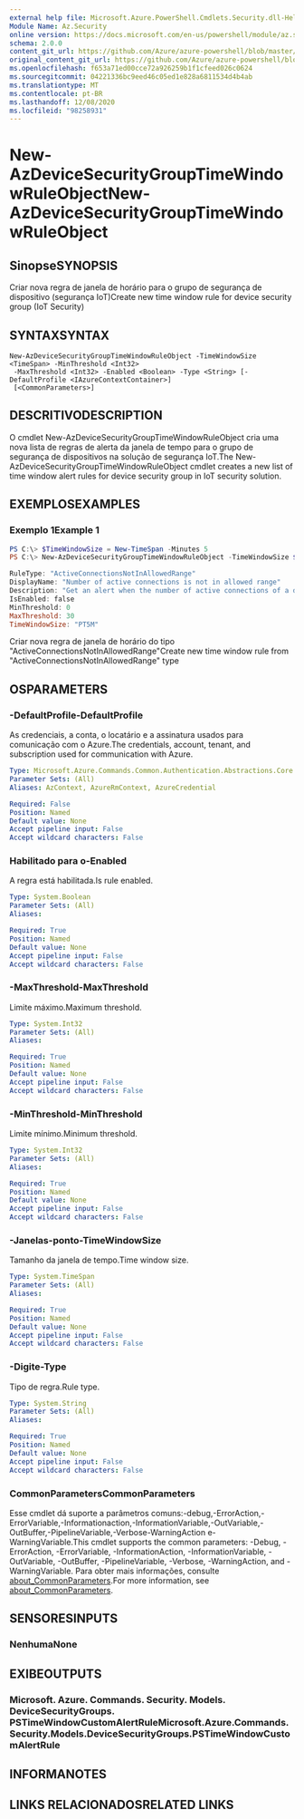 ```yaml
---
external help file: Microsoft.Azure.PowerShell.Cmdlets.Security.dll-Help.xml
Module Name: Az.Security
online version: https://docs.microsoft.com/en-us/powershell/module/az.security/New-AzDeviceSecurityGroupTimeWindowRuleObject
schema: 2.0.0
content_git_url: https://github.com/Azure/azure-powershell/blob/master/src/Security/Security/help/New-AzDeviceSecurityGroupTimeWindowRuleObject.md
original_content_git_url: https://github.com/Azure/azure-powershell/blob/master/src/Security/Security/help/New-AzDeviceSecurityGroupTimeWindowRuleObject.md
ms.openlocfilehash: f653a71ed00cce72a926259b1f1cfeed026c0624
ms.sourcegitcommit: 04221336bc9eed46c05ed1e828a6811534d4b4ab
ms.translationtype: MT
ms.contentlocale: pt-BR
ms.lasthandoff: 12/08/2020
ms.locfileid: "98258931"
---
```

# <span data-ttu-id="cf99c-101">New-AzDeviceSecurityGroupTimeWindowRuleObject</span><span class="sxs-lookup"><span data-stu-id="cf99c-101">New-AzDeviceSecurityGroupTimeWindowRuleObject</span></span>

## <span data-ttu-id="cf99c-102">Sinopse</span><span class="sxs-lookup"><span data-stu-id="cf99c-102">SYNOPSIS</span></span>
<span data-ttu-id="cf99c-103">Criar nova regra de janela de horário para o grupo de segurança de dispositivo (segurança IoT)</span><span class="sxs-lookup"><span data-stu-id="cf99c-103">Create new time window rule for device security group (IoT Security)</span></span>

## <span data-ttu-id="cf99c-104">SYNTAX</span><span class="sxs-lookup"><span data-stu-id="cf99c-104">SYNTAX</span></span>

```
New-AzDeviceSecurityGroupTimeWindowRuleObject -TimeWindowSize <TimeSpan> -MinThreshold <Int32>
 -MaxThreshold <Int32> -Enabled <Boolean> -Type <String> [-DefaultProfile <IAzureContextContainer>]
 [<CommonParameters>]
```

## <span data-ttu-id="cf99c-105">DESCRITIVO</span><span class="sxs-lookup"><span data-stu-id="cf99c-105">DESCRIPTION</span></span>
<span data-ttu-id="cf99c-106">O cmdlet New-AzDeviceSecurityGroupTimeWindowRuleObject cria uma nova lista de regras de alerta da janela de tempo para o grupo de segurança de dispositivos na solução de segurança IoT.</span><span class="sxs-lookup"><span data-stu-id="cf99c-106">The New-AzDeviceSecurityGroupTimeWindowRuleObject cmdlet creates a new list of time window alert rules for device security group in IoT security solution.</span></span>

## <span data-ttu-id="cf99c-107">EXEMPLOS</span><span class="sxs-lookup"><span data-stu-id="cf99c-107">EXAMPLES</span></span>

### <span data-ttu-id="cf99c-108">Exemplo 1</span><span class="sxs-lookup"><span data-stu-id="cf99c-108">Example 1</span></span>
```powershell
PS C:\> $TimeWindowSize = New-TimeSpan -Minutes 5
PS C:\> New-AzDeviceSecurityGroupTimeWindowRuleObject -TimeWindowSize $TimeWindowSize -MinThreshold 0 -MaxThreshold 30 -Enabled $true -Type "ActiveConnectionsNotInAllowedRange"

RuleType: "ActiveConnectionsNotInAllowedRange"
DisplayName: "Number of active connections is not in allowed range"
Description: "Get an alert when the number of active connections of a device in the time window is not in the allowed range"
IsEnabled: false
MinThreshold: 0
MaxThreshold: 30
TimeWindowSize: "PT5M"
```

<span data-ttu-id="cf99c-109">Criar nova regra de janela de horário do tipo "ActiveConnectionsNotInAllowedRange"</span><span class="sxs-lookup"><span data-stu-id="cf99c-109">Create new time window rule from "ActiveConnectionsNotInAllowedRange" type</span></span>

## <span data-ttu-id="cf99c-110">OS</span><span class="sxs-lookup"><span data-stu-id="cf99c-110">PARAMETERS</span></span>

### <span data-ttu-id="cf99c-111">-DefaultProfile</span><span class="sxs-lookup"><span data-stu-id="cf99c-111">-DefaultProfile</span></span>
<span data-ttu-id="cf99c-112">As credenciais, a conta, o locatário e a assinatura usados para comunicação com o Azure.</span><span class="sxs-lookup"><span data-stu-id="cf99c-112">The credentials, account, tenant, and subscription used for communication with Azure.</span></span>

```yaml
Type: Microsoft.Azure.Commands.Common.Authentication.Abstractions.Core.IAzureContextContainer
Parameter Sets: (All)
Aliases: AzContext, AzureRmContext, AzureCredential

Required: False
Position: Named
Default value: None
Accept pipeline input: False
Accept wildcard characters: False
```

### <span data-ttu-id="cf99c-113">Habilitado para o</span><span class="sxs-lookup"><span data-stu-id="cf99c-113">-Enabled</span></span>
<span data-ttu-id="cf99c-114">A regra está habilitada.</span><span class="sxs-lookup"><span data-stu-id="cf99c-114">Is rule enabled.</span></span>

```yaml
Type: System.Boolean
Parameter Sets: (All)
Aliases:

Required: True
Position: Named
Default value: None
Accept pipeline input: False
Accept wildcard characters: False
```

### <span data-ttu-id="cf99c-115">-MaxThreshold</span><span class="sxs-lookup"><span data-stu-id="cf99c-115">-MaxThreshold</span></span>
<span data-ttu-id="cf99c-116">Limite máximo.</span><span class="sxs-lookup"><span data-stu-id="cf99c-116">Maximum threshold.</span></span>

```yaml
Type: System.Int32
Parameter Sets: (All)
Aliases:

Required: True
Position: Named
Default value: None
Accept pipeline input: False
Accept wildcard characters: False
```

### <span data-ttu-id="cf99c-117">-MinThreshold</span><span class="sxs-lookup"><span data-stu-id="cf99c-117">-MinThreshold</span></span>
<span data-ttu-id="cf99c-118">Limite mínimo.</span><span class="sxs-lookup"><span data-stu-id="cf99c-118">Minimum threshold.</span></span>

```yaml
Type: System.Int32
Parameter Sets: (All)
Aliases:

Required: True
Position: Named
Default value: None
Accept pipeline input: False
Accept wildcard characters: False
```

### <span data-ttu-id="cf99c-119">-Janelas-ponto</span><span class="sxs-lookup"><span data-stu-id="cf99c-119">-TimeWindowSize</span></span>
<span data-ttu-id="cf99c-120">Tamanho da janela de tempo.</span><span class="sxs-lookup"><span data-stu-id="cf99c-120">Time window size.</span></span>

```yaml
Type: System.TimeSpan
Parameter Sets: (All)
Aliases:

Required: True
Position: Named
Default value: None
Accept pipeline input: False
Accept wildcard characters: False
```

### <span data-ttu-id="cf99c-121">-Digite</span><span class="sxs-lookup"><span data-stu-id="cf99c-121">-Type</span></span>
<span data-ttu-id="cf99c-122">Tipo de regra.</span><span class="sxs-lookup"><span data-stu-id="cf99c-122">Rule type.</span></span>

```yaml
Type: System.String
Parameter Sets: (All)
Aliases:

Required: True
Position: Named
Default value: None
Accept pipeline input: False
Accept wildcard characters: False
```

### <span data-ttu-id="cf99c-123">CommonParameters</span><span class="sxs-lookup"><span data-stu-id="cf99c-123">CommonParameters</span></span>
<span data-ttu-id="cf99c-124">Esse cmdlet dá suporte a parâmetros comuns:-debug,-ErrorAction,-ErrorVariable,-Informationaction,-InformationVariable,-OutVariable,-OutBuffer,-PipelineVariable,-Verbose-WarningAction e-WarningVariable.</span><span class="sxs-lookup"><span data-stu-id="cf99c-124">This cmdlet supports the common parameters: -Debug, -ErrorAction, -ErrorVariable, -InformationAction, -InformationVariable, -OutVariable, -OutBuffer, -PipelineVariable, -Verbose, -WarningAction, and -WarningVariable.</span></span> <span data-ttu-id="cf99c-125">Para obter mais informações, consulte [about_CommonParameters](http://go.microsoft.com/fwlink/?LinkID=113216).</span><span class="sxs-lookup"><span data-stu-id="cf99c-125">For more information, see [about_CommonParameters](http://go.microsoft.com/fwlink/?LinkID=113216).</span></span>

## <span data-ttu-id="cf99c-126">SENSORES</span><span class="sxs-lookup"><span data-stu-id="cf99c-126">INPUTS</span></span>

### <span data-ttu-id="cf99c-127">Nenhuma</span><span class="sxs-lookup"><span data-stu-id="cf99c-127">None</span></span>

## <span data-ttu-id="cf99c-128">EXIBE</span><span class="sxs-lookup"><span data-stu-id="cf99c-128">OUTPUTS</span></span>

### <span data-ttu-id="cf99c-129">Microsoft. Azure. Commands. Security. Models. DeviceSecurityGroups. PSTimeWindowCustomAlertRule</span><span class="sxs-lookup"><span data-stu-id="cf99c-129">Microsoft.Azure.Commands.Security.Models.DeviceSecurityGroups.PSTimeWindowCustomAlertRule</span></span>

## <span data-ttu-id="cf99c-130">INFORMA</span><span class="sxs-lookup"><span data-stu-id="cf99c-130">NOTES</span></span>

## <span data-ttu-id="cf99c-131">LINKS RELACIONADOS</span><span class="sxs-lookup"><span data-stu-id="cf99c-131">RELATED LINKS</span></span>

